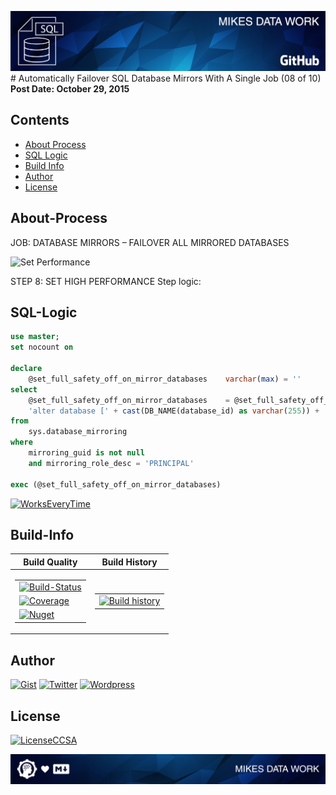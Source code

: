 ![MIKES DATA WORK GIT REPO](https://raw.githubusercontent.com/mikesdatawork/images/master/git_mikes_data_work_banner_01.png "Mikes Data Work")        # Automatically Failover SQL Database Mirrors With A Single Job (08 of 10)
**Post Date: October 29, 2015**




## Contents    
- [About Process](##About-Process)  
- [SQL Logic](#SQL-Logic)  
- [Build Info](#Build-Info)  
- [Author](#Author)  
- [License](#License)       

## About-Process



<p>JOB:  DATABASE MIRRORS – FAILOVER ALL MIRRORED DATABASES</p>

![Set Performance]( https://mikesdatawork.files.wordpress.com/2015/10/screenshot_08.png "Step 8")
 
STEP 8:  SET HIGH PERFORMANCE
Step logic:



## SQL-Logic
```SQL
use master;
set nocount on
 
declare
    @set_full_safety_off_on_mirror_databases    varchar(max) = ''
select
    @set_full_safety_off_on_mirror_databases    = @set_full_safety_off_on_mirror_databases  + 
    'alter database [' + cast(DB_NAME(database_id) as varchar(255)) + '] set safety off;'       + char(10)
from
    sys.database_mirroring
where
    mirroring_guid is not null
    and mirroring_role_desc = 'PRINCIPAL'
 
exec (@set_full_safety_off_on_mirror_databases)
```


[![WorksEveryTime](https://forthebadge.com/images/badges/60-percent-of-the-time-works-every-time.svg)](https://shitday.de/)

## Build-Info

| Build Quality | Build History |
|--|--|
|<table><tr><td>[![Build-Status](https://ci.appveyor.com/api/projects/status/pjxh5g91jpbh7t84?svg?style=flat-square)](#)</td></tr><tr><td>[![Coverage](https://coveralls.io/repos/github/tygerbytes/ResourceFitness/badge.svg?style=flat-square)](#)</td></tr><tr><td>[![Nuget](https://img.shields.io/nuget/v/TW.Resfit.Core.svg?style=flat-square)](#)</td></tr></table>|<table><tr><td>[![Build history](https://buildstats.info/appveyor/chart/tygerbytes/resourcefitness)](#)</td></tr></table>|

## Author

[![Gist](https://img.shields.io/badge/Gist-MikesDataWork-<COLOR>.svg)](https://gist.github.com/mikesdatawork)
[![Twitter](https://img.shields.io/badge/Twitter-MikesDataWork-<COLOR>.svg)](https://twitter.com/mikesdatawork)
[![Wordpress](https://img.shields.io/badge/Wordpress-MikesDataWork-<COLOR>.svg)](https://mikesdatawork.wordpress.com/)

     
## License
[![LicenseCCSA](https://img.shields.io/badge/License-CreativeCommonsSA-<COLOR>.svg)](https://creativecommons.org/share-your-work/licensing-types-examples/)

![Mikes Data Work](https://raw.githubusercontent.com/mikesdatawork/images/master/git_mikes_data_work_banner_02.png "Mikes Data Work")

